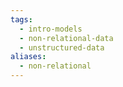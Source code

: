 ```yaml
---
tags:
  - intro-models
  - non-relational-data
  - unstructured-data
aliases:
  - non-relational
---
```


